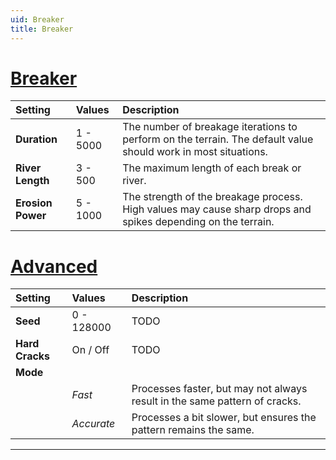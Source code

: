 ```yaml
---
uid: Breaker
title: Breaker
---
```


# [Breaker](#tab/tabid-a)
| Setting           | Values   | Description                                                                                                    |
| :---------------- | :------- | :------------------------------------------------------------------------------------------------------------- |
| **Duration**      | 1 - 5000 | The number of breakage iterations to perform on the terrain. The default value should work in most situations. |
| **River Length**  | 3 - 500  | The maximum length of each break or river.                                                                     |
| **Erosion Power** | 5 - 1000 | The strength of the breakage process. High values may cause sharp drops and spikes depending on the terrain.   |

# [Advanced](#tab/tabid-b)
| Setting         | Values     | Description                                                                |
| :-------------- | :--------- | :------------------------------------------------------------------------- |
| **Seed**        | 0 - 128000 | TODO                                                                      |
| **Hard Cracks** | On / Off   | TODO                                                                |
| **Mode**        |            |
|                 | *Fast*     | Processes faster, but may not always result in the same pattern of cracks. |
|                 | *Accurate* | Processes a bit slower, but ensures the pattern remains the same.          |





***

<!--examples-->